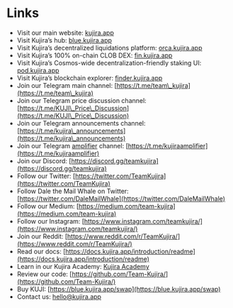 # Links

* Visit our main website: [kujira.app](https://kujira.app/)
* Visit Kujira’s hub: [blue.kujira.app](https://blue.kujira.app/)
* Visit Kujira’s decentralized liquidations platform: [orca.kujira.app](https://orca.kujira.app/)
* Visit Kujira’s 100% on-chain CLOB DEX: [fin.kujira.app](https://fin.kujira.app/)
* Visit Kujira’s Cosmos-wide decentralization-friendly staking UI: [pod.kujira.app](https://pod.kujira.app/kaiyo-1)
* Visit Kujira’s blockchain explorer: [finder.kujira.app](https://finder.kujira.app/kaiyo-1)
* Join our Telegram main channel: [https://t.me/team\_kujira](https://t.me/team\_kujira)
* Join our Telegram price discussion channel: [https://t.me/KUJI\_Price\_Discussion](https://t.me/KUJI\_Price\_Discussion)
* Join our Telegram announcements channel: [https://t.me/kujira\_announcements](https://t.me/kujira\_announcements)
* Join our Telegram [amplifier](../community/kujira-amplifier.md) channel: [https://t.me/kujiraamplifier](https://t.me/kujiraamplifier)
* Join our Discord: [https://discord.gg/teamkujira](https://discord.gg/teamkujira)
* Follow our Twitter: [https://twitter.com/TeamKujira](https://twitter.com/TeamKujira)
* Follow Dale the Mail Whale on Twitter: [https://twitter.com/DaleMailWhale](https://twitter.com/DaleMailWhale)
* Follow our Medium: [https://medium.com/team-kujira](https://medium.com/team-kujira)
* Follow our Instagram: [https://www.instagram.com/teamkujira/](https://www.instagram.com/teamkujira/)
* Join our Reddit: [https://www.reddit.com/r/TeamKujira/](https://www.reddit.com/r/TeamKujira/)
* Read our docs: [https://docs.kujira.app/introduction/readme](https://docs.kujira.app/introduction/readme)
* Learn in our Kujira Academy:  [Kujira Academy](../help-center/kujira-academy.md)
* Review our code: [https://github.com/Team-Kujira/](https://github.com/Team-Kujira/)
* Buy KUJI: [https://blue.kujira.app/swap](https://blue.kujira.app/swap)
* Contact us: [hello@kujira.app](http://hello@kujira.app)
